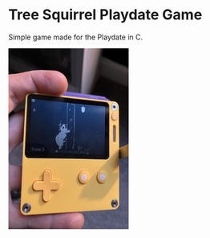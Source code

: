 # Tree Squirrel Playdate Game

Simple game made for the Playdate in C.


<img src="IMG_9356.JPG" width="240" height="360">
